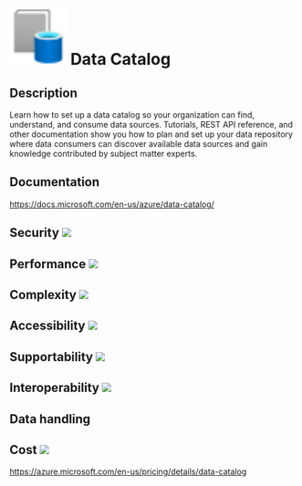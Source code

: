 # <img src ="../img/Data Catalog.svg" width=100 /> Data Catalog                 



## Description										
Learn how to set up a data catalog so your organization can find, understand, and consume data sources. Tutorials, REST API reference, and other documentation show you how to plan and set up your data repository where data consumers can discover available data sources and gain knowledge contributed by subject matter experts.



## Documentation
https://docs.microsoft.com/en-us/azure/data-catalog/


## Security		<img src="../img/star.png" width=100 />  



## Performance		<img src="../img/star.png" width=100 />


	
## Complexity		<img src="../img/star.png" width=100 />



## Accessibility		<img src="../img/star.png" width=100 />



## Supportability		<img src="../img/star.png" width=100 />



## Interoperability		<img src="../img/star.png" width=100 />



## Data handling



## Cost 		<img src="../img/star.png" width=100 />

https://azure.microsoft.com/en-us/pricing/details/data-catalog




